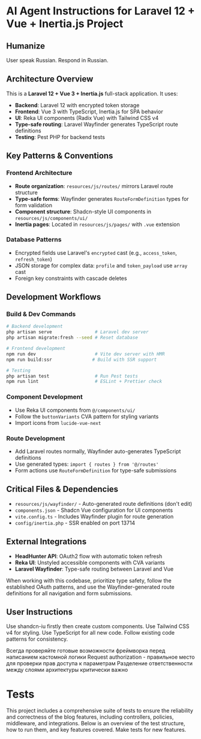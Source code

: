 # AI Agent Instructions for Laravel 12 + Vue + Inertia.js Project

## Humanize
User speak Russian. Respond in Russian.

## Architecture Overview

This is a **Laravel 12 + Vue 3 + Inertia.js** full-stack application. It uses:

- **Backend**: Laravel 12 with encrypted token storage
- **Frontend**: Vue 3 with TypeScript, Inertia.js for SPA behavior
- **UI**: Reka UI components (Radix Vue) with Tailwind CSS v4
- **Type-safe routing**: Laravel Wayfinder generates TypeScript route definitions
- **Testing**: Pest PHP for backend tests

## Key Patterns & Conventions

### Frontend Architecture

- **Route organization**: `resources/js/routes/` mirrors Laravel route structure
- **Type-safe forms**: Wayfinder generates `RouteFormDefinition` types for form validation
- **Component structure**: Shadcn-style UI components in `resources/js/components/ui/`
- **Inertia pages**: Located in `resources/js/pages/` with `.vue` extension

### Database Patterns

- Encrypted fields use Laravel's `encrypted` cast (e.g., `access_token`, `refresh_token`)
- JSON storage for complex data: `profile` and `token_payload` use `array` cast
- Foreign key constraints with cascade deletes

## Development Workflows

### Build & Dev Commands

```bash
# Backend development
php artisan serve                # Laravel dev server
php artisan migrate:fresh --seed # Reset database

# Frontend development
npm run dev                      # Vite dev server with HMR
npm run build:ssr               # Build with SSR support

# Testing
php artisan test                 # Run Pest tests
npm run lint                     # ESLint + Prettier check
```

### Component Development

- Use Reka UI components from `@/components/ui/`
- Follow the `buttonVariants` CVA pattern for styling variants
- Import icons from `lucide-vue-next`

### Route Development

- Add Laravel routes normally, Wayfinder auto-generates TypeScript definitions
- Use generated types: `import { routes } from '@/routes'`
- Form actions use `RouteFormDefinition` for type-safe submissions

## Critical Files & Dependencies

- `resources/js/wayfinder/` - Auto-generated route definitions (don't edit)
- `components.json` - Shadcn Vue configuration for UI components
- `vite.config.ts` - Includes Wayfinder plugin for route generation
- `config/inertia.php` - SSR enabled on port 13714

## External Integrations

- **HeadHunter API**: OAuth2 flow with automatic token refresh
- **Reka UI**: Unstyled accessible components with CVA variants
- **Laravel Wayfinder**: Type-safe routing between Laravel and Vue

When working with this codebase, prioritize type safety, follow the established OAuth patterns, and use the Wayfinder-generated route definitions for all navigation and form submissions.

## User Instructions

Use shandcn-iu firstly then create custom components. Use Tailwind CSS v4 for styling. Use TypeScript for all new code. Follow existing code patterns for consistency.

Всегда проверяйте готовые возможности фреймворка перед написанием кастомной логики
Request authorization - правильное место для проверки прав доступа к параметрам
Разделение ответственности между слоями архитектуры критически важно

# Tests
This project includes a comprehensive suite of tests to ensure the reliability and correctness of the blog features, including controllers, policies, middleware, and integrations. Below is an overview of the test structure, how to run them, and key features covered. Make tests for new features.
